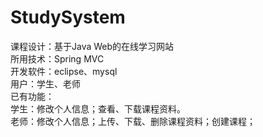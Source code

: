 # StudySystem
课程设计：基于Java Web的在线学习网站  
所用技术：Spring MVC  
开发软件：eclipse、mysql  
用户：学生、老师  
已有功能：  
学生：修改个人信息；查看、下载课程资料。  
老师：修改个人信息；上传、下载、删除课程资料；创建课程；
